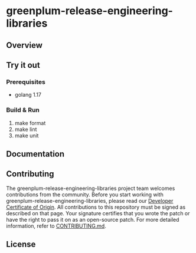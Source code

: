 # greenplum-release-engineering-libraries

## Overview

## Try it out

### Prerequisites

* golang 1.17

### Build & Run

1. make format
2. make lint
3. make unit

## Documentation

## Contributing

The greenplum-release-engineering-libraries project team welcomes contributions from the community. Before you start working with greenplum-release-engineering-libraries, please
read our [Developer Certificate of Origin](https://cla.vmware.com/dco). All contributions to this repository must be
signed as described on that page. Your signature certifies that you wrote the patch or have the right to pass it on
as an open-source patch. For more detailed information, refer to [CONTRIBUTING.md](CONTRIBUTING.md).

## License
